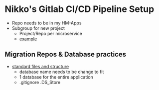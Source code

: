 # Nikko's Gitlab CI/CD Pipeline Setup

- Repo needs to be in my HM-Apps
- Subgroup for new project
    - Project/Repo per microservice
    - [example](https://gitlab.com/nm-apps/divemaster)


## Migration Repos & Database practices

- [standard files and structure](https://gitlab.com/hm-apps/adulting/migrations/-/tree/master)
    - database name needs to be change to fit
    - 1 database for the entire application
    - .gitignore .DS_Store